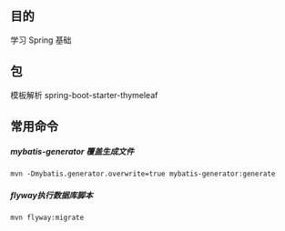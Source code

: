 ## 目的
学习 Spring 基础

## 包
模板解析 spring-boot-starter-thymeleaf
## 常用命令


##### mybatis-generator 覆盖生成文件
``
mvn -Dmybatis.generator.overwrite=true mybatis-generator:generate
``

##### flyway执行数据库脚本
``
mvn flyway:migrate
``